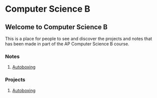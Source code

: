 #  Computer Science B 
## Welcome to Computer Science B
This is a place for people to see and discover the projects and notes that has been made in part of the AP Computer Science B course.

### **Notes**
1. [Autoboxing](https://drive.google.com/drive/folders/11nd7zzUdncKvGJQdJm4OtHCZ7VTM-0Mv?usp=sharing)

### **Projects**
1. [Autoboxing](https://drive.google.com/drive/folders/1sMZiyPvZ06plt5pGDwB1n1F-sOB08gQB?usp=sharing)
